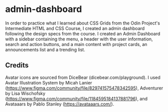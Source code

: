 # admin-dashboard
In order to practice what I learned about CSS Grids from the Odin Project's Intermediate HTML and CSS Course, I created an admin dashboard following the design specs from the course. I created an Admin Dashboard with a sidebar containing the menu, a header with the user information, search and action buttons, and a main content with project cards, an announcements list and a trending list.

## Credits

Avatar icons are sourced from DiceBear (dicebear.com/playground). I used Avatar Illustration System by Micah Lanier (https://www.figma.com/community/file/829741575478342595), Adventurer by Lisa Wischofsky (https://www.figma.com/community/file/1184595184137881796), and Avataaars by Pablo Stanley (https://avataaars.com/).